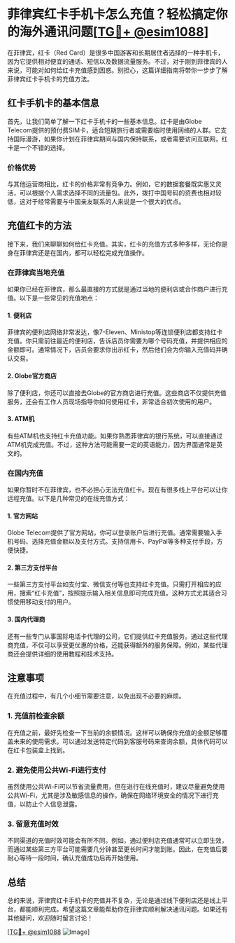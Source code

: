 # 菲律宾红卡手机卡怎么充值？轻松搞定你的海外通讯问题[[TG💪+ @esim1088](https://t.me/s/esim1088)]

在菲律宾，红卡（Red Card）是很多中国游客和长期居住者选择的一种手机卡，因为它提供相对便宜的通话、短信以及数据流量服务。不过，对于刚到菲律宾的人来说，可能对如何给红卡充值感到困惑。别担心，这篇详细指南将带你一步步了解菲律宾红卡手机卡的充值方法。

## 红卡手机卡的基本信息

首先，让我们简单了解一下红卡手机卡的一些基本信息。红卡是由Globe Telecom提供的预付费SIM卡，适合短期旅行者或需要临时使用网络的人群。它支持国际漫游，如果你计划在菲律宾期间与国内保持联系，或者需要访问互联网，红卡是一个不错的选择。

### 价格优势

与其他运营商相比，红卡的价格非常有竞争力。例如，它的数据套餐既实惠又灵活，可以根据个人需求选择不同的流量包。此外，拨打中国号码的资费也相对较低，这对于经常需要与中国亲友联系的人来说是一个很大的优点。

## 充值红卡的方法

接下来，我们来聊聊如何给红卡充值。其实，红卡的充值方式多种多样，无论你是身在菲律宾还是在国内，都可以轻松完成充值操作。

### 在菲律宾当地充值

如果你已经在菲律宾，那么最直接的方式就是通过当地的便利店或合作商户进行充值。以下是一些常见的充值地点：

#### 1. 便利店

菲律宾的便利店网络非常发达，像7-Eleven、Ministop等连锁便利店都支持红卡充值。你只需前往最近的便利店，告诉店员你需要为哪个号码充值，并提供相应的金额即可。通常情况下，店员会要求你出示红卡，然后他们会为你输入充值码并确认交易。

#### 2. Globe官方商店

除了便利店，你还可以直接去Globe的官方商店进行充值。这些商店不仅提供充值服务，还会有工作人员现场指导你如何使用红卡，非常适合初次使用的用户。

#### 3. ATM机

有些ATM机也支持红卡充值功能。如果你熟悉菲律宾的银行系统，可以直接通过ATM机完成充值。不过，这种方法可能需要一定的英语能力，因为界面通常是英文的。

### 在国内充值

如果你暂时不在菲律宾，也不必担心无法充值红卡。现在有很多线上平台可以让你远程充值。以下是几种常见的在线充值方式：

#### 1. 官方网站

Globe Telecom提供了官方网站，你可以登录账户后进行充值。通常需要输入手机号码、选择充值金额以及支付方式。支持信用卡、PayPal等多种支付手段，方便快捷。

#### 2. 第三方支付平台

一些第三方支付平台如支付宝、微信支付等也支持红卡充值。只需打开相应的应用，搜索“红卡充值”，按照提示输入相关信息即可完成充值。这种方式尤其适合习惯使用移动支付的用户。

#### 3. 国内代理商

还有一些专门从事国际电话卡代理的公司，它们提供红卡充值服务。通过这些代理商充值，不仅可以享受更优惠的价格，还能获得额外的服务保障。例如，某些代理商还会提供详细的使用教程和技术支持。

## 注意事项

在充值过程中，有几个小细节需要注意，以免出现不必要的麻烦。

### 1. 充值前检查余额

在充值之前，最好先检查一下当前的余额情况。这样可以确保你充值的金额足够覆盖未来的使用需求。可以通过发送特定代码到客服号码来查询余额，具体代码可以在红卡包装盒上找到。

### 2. 避免使用公共Wi-Fi进行支付

虽然使用公共Wi-Fi可以节省流量费用，但在进行在线充值时，建议尽量避免使用公共Wi-Fi，尤其是涉及敏感信息的操作。确保在网络环境安全的情况下进行充值，以防止个人信息泄露。

### 3. 留意充值时效

不同渠道的充值时效可能会有所不同。例如，通过便利店充值通常可以立即生效，而通过某些第三方平台可能需要几分钟甚至更长时间才能到账。因此，在充值后要耐心等待一段时间，确认充值成功后再开始使用。

## 总结

总的来说，菲律宾红卡手机卡的充值并不复杂，无论是通过线下便利店还是线上平台，都能顺利完成。希望这篇文章能帮助你在菲律宾顺利解决通讯问题。如果还有其他疑问，欢迎随时留言讨论！

[[TG💪+ @esim1088](https://t.me/s/esim1088) ![Image](https://i.postimg.cc/4NQfJmqS/Snipaste-2025-05-13-00-14-12.png)]
